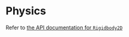 # Physics

Refer to [the API documentation for `Rigidbody2D`](https://ducktapeengine.github.io/API/class_d_t_1_1_rigidbody2_d.html#details)